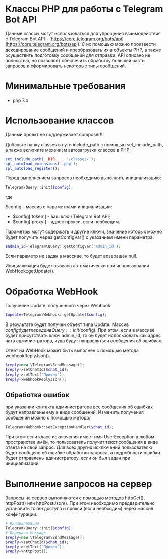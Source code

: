 # Классы PHP для работы с Telegram Bot API
Данные классы могут использоваться для упрощения взаимодействия с Telegram Bot API - [https://core.telegram.org/bots/api](https://core.telegram.org/bots/api). С их помощью можно произвести декодирование сообщений и преобразовать их в объекты PHP, а также осуществить подготовку сообщений для отправки. API описано не полностью, но позволяет обеспечить обработку большей части запросов и сформировать некоторые типы сообщений.

# Минимальные требования
- php 7.4

# Использование классов
Данный проект не поддерживает composer!!!

Добавьте папку classes в пути include_path с помощью set_include_path, а также включите механизм автозагрузки классов в PHP:
```php
set_include_path(__DIR__ . '/classes/');
spl_autoload_extensions('.php');
spl_autoload_register();
```

Перед выполнением запросов необходимо выполнить инициализацию:

```php
Telegram\Query::init($config);
```
где

$config - массив с параметрами инициализации:

- $config['token'] - ваш ключ Telegram Bot API;
- $config['proxy'] - адрес прокси, если необходим.

Параметры могут содержать и другие ключи, значение которых можно будет получить через getConfigVar() с указанием имени параметра:
```php
$admin_id=Telegram\Query::getConfigVar('admin_id');
```

Если параметр не задан в массиве, то будет возвращён null.

Инициализация будет вызвана автоматически при использовании WebHook::getUpdate().

# Обработка WebHook
Получение Update, полученного через Webhook:
```php
$update=Telegram\Webhook::getUpdate($config);
```
В результате будет получен объект типа Update. Массив $config будет передан в Query::init($config). При этом, если в массиве будет присутствать ключ admin_id, то он будет использовать как адрес чата администратора, куда будут направляться сообщения об ошибках.

Ответ на WebHook может быть выполнен с помощью метода webhookReplyJson(). 
```php
$reply=new \Telegram\SendMessage();
$reply->setChatId($chat_id);
$reply->setText("Привет");
$reply->webhookReplyJson();
```
## Обработка ошибок
при указании контакта администратора все сообщения об ошибках будут направлены ему в виде сообщений. Изменить получения сообщений можно с помощью метода:

```php
Telegram\Webhook::setExceptionHandler($chat_id);
```
При этом если класс исключения имеет имя UserException в любом пространстве имён, то пользователь получит текст сообщения в виде ответа на свой запрос. Для всех других исключений пользователю будет сообщено об ошибке обработки запроса, а подробности ошибки будет отправлены адинистратору, если он был задан при инициализации.

# Выполнение запросов на сервер
Запросы на сервер выполняются с помощью методов httpGet(), httpPost() или httpPostJson(). При этом необходимо предварительно установить токен доступа и прокси (если необходим) через массив конфигурации.

```php
# Инициализация
Telegram\Query::init($config);
# Передача Message
$reply=new \Telegram\SendMessage();
$reply->setChatId($chat_id);
$reply->setText("Привет");
$reply->httpPost();
```
